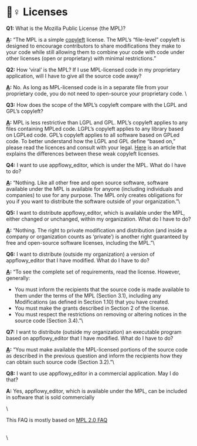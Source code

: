 # 👮♀ Licenses

**Q1:** What is the Mozilla Public License (the MPL)?

[**A**](https://www.mozilla.org/en-US/MPL/2.0/FAQ/#what-is-the-mpl)**:** “The MPL is a simple [copyleft](http://en.wikipedia.org/wiki/Copyleft) license. The MPL’s “file-level” copyleft is designed to encourage contributors to share modifications they make to your code while still allowing them to combine your code with code under other licenses (open or proprietary) with minimal restrictions.”



**Q2:** How ‘viral’ is the MPL? If I use MPL-licensed code in my proprietary application, will I have to give all the source code away?

[**A**](https://www.mozilla.org/en-US/MPL/2.0/FAQ/#virality)**:** No. As long as MPL-licensed code is in a separate file from your proprietary code, you do not need to open-source your proprietary code. \


**Q3:** How does the scope of the MPL’s copyleft compare with the LGPL and GPL’s copyleft?

[**A**](https://www.mozilla.org/en-US/MPL/2.0/FAQ/#copyleft-scope)**:** MPL is less restrictive than LGPL and GPL. MPL’s copyleft applies to any files containing MPLed code. LGPL’s copyleft applies to any library based on LGPLed code. GPL’s copyleft applies to all software based on GPLed code. To better understand how the LGPL and GPL define “based on,” please read the licences and consult with your legal. [Here](https://fossa.com/blog/open-source-software-licenses-101-mozilla-public-license-2-0/) is an article that explains the differences between these weak copyleft licenses.



**Q4:** I want to use appflowy\_editor, which is under the MPL. What do I have to do?

[**A**](https://www.mozilla.org/en-US/MPL/2.0/FAQ/#use)**:** “Nothing. Like all other free and open source software, software available under the MPL is available for anyone (including individuals and companies) to use for any purpose. The MPL only creates obligations for you if you want to distribute the software outside of your organization.”\


**Q5:** I want to distribute appflowy\_editor, which is available under the MPL, either changed or unchanged, within my organization. What do I have to do?

[**A**](https://www.mozilla.org/en-US/MPL/2.0/FAQ/#distribute-within-organization)**:** “Nothing. The right to private modification and distribution (and inside a company or organization counts as ‘private’) is another right guaranteed by free and open-source software licenses, including the MPL.”\


**Q6:** I want to distribute (outside my organization) a version of appflowy\_editor that I have modified. What do I have to do?

[**A**](https://www.mozilla.org/en-US/MPL/2.0/FAQ/#distribute-modified-source)**:** “To see the complete set of requirements, read the license. However, generally:

* You must inform the recipients that the source code is made available to them under the terms of the MPL (Section 3.1), including any Modifications (as defined in Section 1.10) that you have created.
* You must make the grants described in Section 2 of the license.
* You must respect the restrictions on removing or altering notices in the source code (Section 3.4).”\


**Q7:** I want to distribute (outside my organization) an executable program based on appflowy\_editor that I have modified. What do I have to do?

[**A**](https://www.mozilla.org/en-US/MPL/2.0/FAQ/#distribute-binaries-from-modified-source)**:** “You must make available the MPL-licensed portions of the source code as described in the previous question and inform the recipients how they can obtain such source code (Section 3.2).”\


**Q8:** I want to use appflowy\_editor in a commercial application. May I do that?&#x20;

**A:** Yes, appflowy\_editor, which is available under the MPL, can be included in software that is sold commercially

\


This FAQ is mostly based on [MPL 2.0 FAQ](https://www.mozilla.org/en-US/MPL/2.0/FAQ/)

\
\
